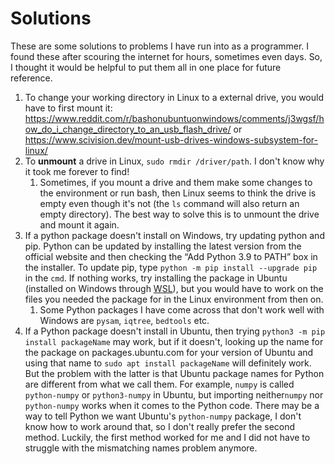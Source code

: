 # Solutions
These are some solutions to problems I have run into as a programmer. I found these after scouring the internet for hours, sometimes even days. So, I thought it would be helpful to put them all in one place for future reference. 

1. To change your working directory in Linux to a external drive, you would have to first mount it: https://www.reddit.com/r/bashonubuntuonwindows/comments/j3wgsf/how_do_i_change_directory_to_an_usb_flash_drive/ or https://www.scivision.dev/mount-usb-drives-windows-subsystem-for-linux/
2. To __unmount__ a drive in Linux, `sudo rmdir /driver/path`. I don't know why it took me forever to find!
    1. Sometimes, if you mount a drive and them make some changes to the environment or run bash, then Linux seems to think the drive is empty even though it's not (the `ls` command will also return an empty directory). The best way to solve this is to unmount the drive and mount it again. 
4. If a python package doesn't install on Windows, try updating python and pip. Python can be updated by installing the latest version from the official website and then checking the “Add Python 3.9 to PATH” box in the installer. To update pip, type `python -m pip install --upgrade pip` in the `cmd`. If nothing works, try installing the package in Ubuntu (installed on Windows through [WSL](https://docs.microsoft.com/en-us/windows/wsl/install)), but you would have to work on the files you needed the package for in the Linux environment from then on. 
    1. Some Python packages I have come across that don't work well with Windows are `pysam`, `iqtree`, `bedtools` etc. 
5. If a Python package doesn't install in Ubuntu, then trying `python3 -m pip install packageName` may work, but if it doesn't, looking up the name for the package on packages.ubuntu.com for your version of Ubuntu and using that name to `sudo apt install packageName` will definitely work. But the problem with the latter is that Ubuntu package names for Python are different from what we call them. For example, `numpy` is called `python-numpy` or `python3-numpy` in Ubuntu, but importing neither`numpy` nor `python-numpy` works when it comes to the Python code. There may be a way to tell Python we want Ubuntu's `python-numpy` package, I don't know how to work around that, so I don't really prefer the second method. Luckily, the first method worked for me and I did not have to struggle with the mismatching names problem anymore.


